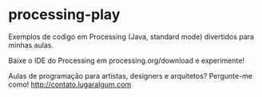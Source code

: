 # processing-play

Exemplos de codigo em Processing (Java, standard mode) divertidos para minhas aulas.

Baixe o IDE do Processing em processing.org/download e experimente!

Aulas de programação para artistas, designers e arquitetos? Pergunte-me como! http://contato.lugaralgum.com
